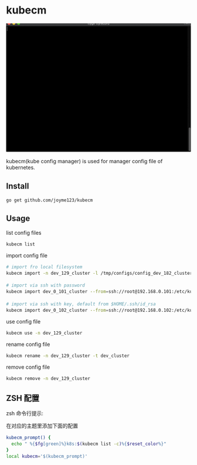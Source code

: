 # kubecm

![resource/term.gif](resource/term.gif)

kubecm(kube config manager) is used for manager config file of kubernetes.

## Install

```bash
go get github.com/joyme123/kubecm
```

## Usage


list config files
```bash
kubecm list
```

import config file
```bash
# import fro local filesystem
kubecm import -n dev_129_cluster -l /tmp/configs/config_dev_182_cluster

# import via ssh with password 
kubecm import dev_0_101_cluster --from=ssh://root@192.168.0.101:/etc/kubernetes/kubectl.kubeconfig  -p mypassword

# import via ssh with key, default from $HOME/.ssh/id_rsa
kubecm import dev_0_102_cluster --from=ssh://root@192.168.0.102:/etc/kubernetes/kubectl.kubeconfig 
```

use config file
```bash
kubecm use -n dev_129_cluster
```

rename config file
```bash
kubecm rename -n dev_129_cluster -t dev_cluster
```

remove config file
```bash
kubecm remove -n dev_129_cluster
```

## ZSH 配置

zsh 命令行提示:

在对应的主题里添加下面的配置
```bash
kubecm_prompt() {
  echo " %{$fg[green]%}k8s:$(kubecm list -c)%{$reset_color%}"
}
local kubecm='$(kubecm_prompt)'
```